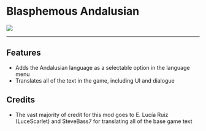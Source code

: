 # Blasphemous Andalusian

<img src="https://img.shields.io/github/downloads/BrandenEK/Blasphemous.Andalusian/total?color=6495ED&style=for-the-badge">

---

## Features

- Adds the Andalusian language as a selectable option in the language menu
- Translates all of the text in the game, including UI and dialogue

## Credits

- The vast majority of credit for this mod goes to E. Lucía Ruiz (LuceScarlet) and SteveBass7 for translating all of the base game text
